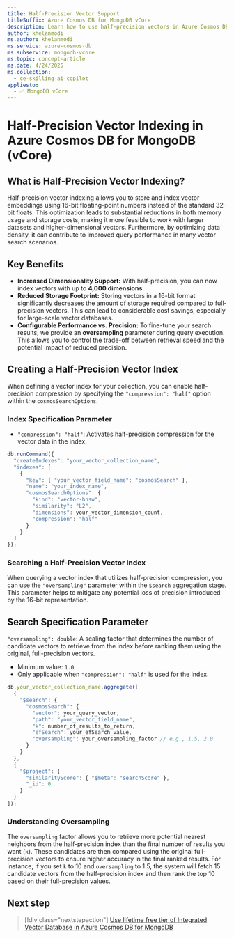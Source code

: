 ```yaml
---
title: Half-Precision Vector Support
titleSuffix: Azure Cosmos DB for MongoDB vCore
description: Learn how to use half-precision vectors in Azure Cosmos DB for MongoDB vCore for more efficient and scalable AI applications.
author: khelanmodi
ms.author: khelanmodi
ms.service: azure-cosmos-db
ms.subservice: mongodb-vcore
ms.topic: concept-article
ms.date: 4/24/2025
ms.collection:
  - ce-skilling-ai-copilot
appliesto:
  - ✅ MongoDB vCore
---
```


# Half-Precision Vector Indexing in Azure Cosmos DB for MongoDB (vCore)

## What is Half-Precision Vector Indexing?

Half-precision vector indexing allows you to store and index vector embeddings using 16-bit floating-point numbers instead of the standard 32-bit floats. This optimization leads to substantial reductions in both memory usage and storage costs, making it more feasible to work with larger datasets and higher-dimensional vectors. Furthermore, by optimizing data density, it can contribute to improved query performance in many vector search scenarios.

## Key Benefits

* **Increased Dimensionality Support:** With half-precision, you can now index vectors with up to **4,000 dimensions**. 
* **Reduced Storage Footprint:** Storing vectors in a 16-bit format significantly decreases the amount of storage required compared to full-precision vectors. This can lead to considerable cost savings, especially for large-scale vector databases.
* **Configurable Performance vs. Precision:** To fine-tune your search results, we provide an **oversampling** parameter during query execution. This allows you to control the trade-off between retrieval speed and the potential impact of reduced precision.

## Creating a Half-Precision Vector Index

When defining a vector index for your collection, you can enable half-precision compression by specifying the `"compression": "half"` option within the `cosmosSearchOptions`.

### Index Specification Parameter

* `"compression": "half"`: Activates half-precision compression for the vector data in the index.

```javascript
db.runCommand({
  "createIndexes": "your_vector_collection_name",
  "indexes": [
    {
      "key": { "your_vector_field_name": "cosmosSearch" },
      "name": "your_index_name",
      "cosmosSearchOptions": {
        "kind": "vector-hnsw",
        "similarity": "L2",
        "dimensions": your_vector_dimension_count,
        "compression": "half"
      }
    }
  ]
});
```

### Searching a Half-Precision Vector Index

When querying a vector index that utilizes half-precision compression, you can use the `"oversampling"` parameter within the `$search` aggregation stage. This parameter helps to mitigate any potential loss of precision introduced by the 16-bit representation.

## Search Specification Parameter

`"oversampling": double`: A scaling factor that determines the number of candidate vectors to retrieve from the index before ranking them using the original, full-precision vectors.
- Minimum value: `1.0`
- Only applicable when `"compression": "half"` is used for the index.

```javascript
db.your_vector_collection_name.aggregate([
  {
    "$search": {
      "cosmosSearch": {
        "vector": your_query_vector,
        "path": "your_vector_field_name",
        "k": number_of_results_to_return,
        "efSearch": your_efSearch_value,
        "oversampling": your_oversampling_factor // e.g., 1.5, 2.0
      }
    }
  },
  {
    "$project": {
      "similarityScore": { "$meta": "searchScore" },
      "_id": 0
    }
  }
]);
```

### Understanding Oversampling

The `oversampling` factor allows you to retrieve more potential nearest neighbors from the half-precision index than the final number of results you want (`k`). These candidates are then compared using the original full-precision vectors to ensure higher accuracy in the final ranked results. For instance, if you set `k` to 10 and `oversampling` to 1.5, the system will fetch 15 candidate vectors from the half-precision index and then rank the top 10 based on their full-precision values.

## Next step

> [!div class="nextstepaction"]
> [Use lifetime free tier of Integrated Vector Database in Azure Cosmos DB for MongoDB](free-tier.md)
